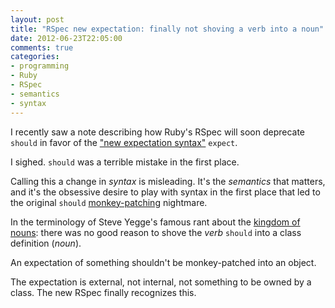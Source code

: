```yaml
---
layout: post
title: "RSpec new expectation: finally not shoving a verb into a noun"
date: 2012-06-23T22:05:00
comments: true
categories: 
- programming
- Ruby
- RSpec
- semantics
- syntax
---
```

I recently saw a note describing how Ruby's RSpec will soon deprecate `should` in favor of the ["new expectation syntax"](http://myronmars.to/n/dev-blog/2012/06/rspecs-new-expectation-syntax) `expect`.

I sighed. `should` was a terrible mistake in the first place.

<!--more-->

Calling this a change in *syntax* is misleading. It's the *semantics* that matters, and it's the obsessive desire to play with syntax in the first place that led to the original `should` [monkey-patching](http://en.wikipedia.org/wiki/Monkey_patch) nightmare.

In the terminology of Steve Yegge's famous rant about the [kingdom of nouns](http://steve-yegge.blogspot.com/2006/03/execution-in-kingdom-of-nouns.html): there was no good reason to shove the *verb* `should` into a class definition (*noun*).

An expectation of something shouldn't be monkey-patched into an object.

The expectation is external, not internal, not something to be owned by a class. The new RSpec finally recognizes this.
